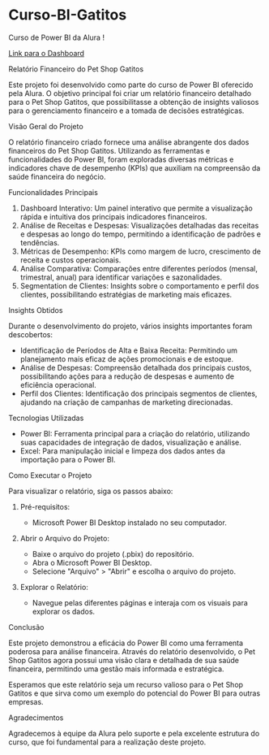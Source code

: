 # Curso-BI-Gatitos
 Curso de Power BI da Alura !

<a href= "https://app.powerbi.com/view?r=eyJrIjoiNmM3YmNiMjgtODE2Yi00NzM5LWI5OTItOTBjOGM3ODNmZmVkIiwidCI6ImY4YWVjZjQ0LWRmNzgtNDg3Yy04M2UzLWY4OTk0NzFjMmMzOCJ9"> Link para o Dashboard </a>

Relatório Financeiro do Pet Shop Gatitos

Este projeto foi desenvolvido como parte do curso de Power BI oferecido pela Alura. O objetivo principal foi criar um relatório financeiro detalhado para o Pet Shop Gatitos, que possibilitasse a obtenção de insights valiosos para o gerenciamento financeiro e a tomada de decisões estratégicas.

Visão Geral do Projeto

O relatório financeiro criado fornece uma análise abrangente dos dados financeiros do Pet Shop Gatitos. Utilizando as ferramentas e funcionalidades do Power BI, foram exploradas diversas métricas e indicadores chave de desempenho (KPIs) que auxiliam na compreensão da saúde financeira do negócio.

Funcionalidades Principais

1. Dashboard Interativo: Um painel interativo que permite a visualização rápida e intuitiva dos principais indicadores financeiros.
2. Análise de Receitas e Despesas: Visualizações detalhadas das receitas e despesas ao longo do tempo, permitindo a identificação de padrões e tendências.
3. Métricas de Desempenho: KPIs como margem de lucro, crescimento de receita e custos operacionais.
4. Análise Comparativa: Comparações entre diferentes períodos (mensal, trimestral, anual) para identificar variações e sazonalidades.
5. Segmentation de Clientes: Insights sobre o comportamento e perfil dos clientes, possibilitando estratégias de marketing mais eficazes.

Insights Obtidos

Durante o desenvolvimento do projeto, vários insights importantes foram descobertos:

- Identificação de Períodos de Alta e Baixa Receita: Permitindo um planejamento mais eficaz de ações promocionais e de estoque.
- Análise de Despesas: Compreensão detalhada dos principais custos, possibilitando ações para a redução de despesas e aumento de eficiência operacional.
- Perfil dos Clientes: Identificação dos principais segmentos de clientes, ajudando na criação de campanhas de marketing direcionadas.

Tecnologias Utilizadas

- Power BI: Ferramenta principal para a criação do relatório, utilizando suas capacidades de integração de dados, visualização e análise.
- Excel: Para manipulação inicial e limpeza dos dados antes da importação para o Power BI.

Como Executar o Projeto

Para visualizar o relatório, siga os passos abaixo:

1. Pré-requisitos:
   - Microsoft Power BI Desktop instalado no seu computador.

2. Abrir o Arquivo do Projeto:
   - Baixe o arquivo do projeto (.pbix) do repositório.
   - Abra o Microsoft Power BI Desktop.
   - Selecione "Arquivo" > "Abrir" e escolha o arquivo do projeto.

3. Explorar o Relatório:
   - Navegue pelas diferentes páginas e interaja com os visuais para explorar os dados.

Conclusão

Este projeto demonstrou a eficácia do Power BI como uma ferramenta poderosa para análise financeira. Através do relatório desenvolvido, o Pet Shop Gatitos agora possui uma visão clara e detalhada de sua saúde financeira, permitindo uma gestão mais informada e estratégica.

Esperamos que este relatório seja um recurso valioso para o Pet Shop Gatitos e que sirva como um exemplo do potencial do Power BI para outras empresas.

Agradecimentos

Agradecemos à equipe da Alura pelo suporte e pela excelente estrutura do curso, que foi fundamental para a realização deste projeto.


